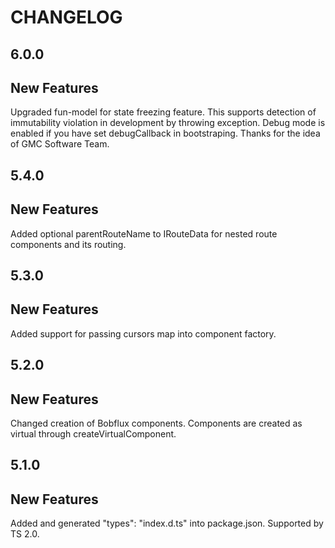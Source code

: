 CHANGELOG
===
6.0.0
--

New Features
-

Upgraded fun-model for state freezing feature. This supports detection of immutability violation in development by throwing exception. Debug mode is enabled if you have set debugCallback in bootstraping. Thanks for the idea of GMC Software Team.

5.4.0
--

New Features
-

Added optional parentRouteName to IRouteData for nested route components and its routing.

5.3.0
--

New Features
-

Added support for passing cursors map into component factory.

5.2.0
--

New Features
-

Changed creation of Bobflux components. Components are created as virtual through createVirtualComponent.

5.1.0
--

New Features
-

Added and generated "types": "index.d.ts" into package.json. Supported by TS 2.0.
